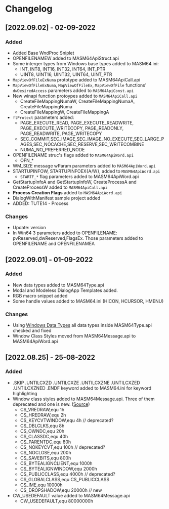 # Changelog

## [2022.09.02] - 02-09-2022
### Added
* Added Base WndProc Sniplet
* OPENFILENAMEW added to MASM64ApiStruct.api
* Some interger types from Windows base types added to MASM64.ini:
  * INT, INT8, INT16, INT32, INT64, INT_PTR
  * UINT8, UINT16, UINT32, UINT64, UINT_PTR
* `MapViewOfFileExNuma` prototype added to MASM64ApiCall.api
* `MapViewOfFileExNuma`, `MapViewOfFileEx`, `MapViewOfFile` functions' `dwDesiredAccess` parameters added to `MASM64ApiConst.api`
* New winapi function protoypes added to `MASM64ApiCall.api`
  * CreateFileMappingNumaW, CreateFileMappingNumaA, CreateFileMappingNuma
  * CreateFileMappingW, CreateFileMappingA
* `flProtect` parameters added:
  * PAGE_EXECUTE_READ, PAGE_EXECUTE_READWRITE, PAGE_EXECUTE_WRITECOPY, PAGE_READONLY, PAGE_READWRITE, PAGE_WRITECOPY
  * SEC_COMMIT,SEC_IMAGE,SEC_IMAGE_NO_EXECUTE,SEC_LARGE_PAGES,SEC_NOCACHE,SEC_RESERVE,SEC_WRITECOMBINE
  * NUMA_NO_PREFERRED_NODE
* OPENFILENAME struc's flags added to `MASM64ApiWord.api`
  * OFN_*
* WM_SIZE message wParam parameters added to `MASM64ApiWord.api`
* STARTUPINFOW, STARTUPINFOEX{A/W}, added to `MASM64ApiWord.api`
  * `STARTF_*` flag parameters added to MASM64ApiWord.api
* GetStartupInfoA and GetStartupInfoW, CreateProcessA and CreateProcessW added to `MASM64ApiCall.api`
* **Process Creation Flags** added to `MASM64ApiWord.api`
* DialogWithManifest sample project added
* ADDED: TUTE14 - Process

### Changes
* Update: version
* In Win64 3 parameters added to OPENFILENAME: pvReserved,dwReserved,FlagsEx. Those parameters added to OPENFILENAME and OPENFILENAMEA

## [2022.09.01] - 01-09-2022
### Added
* New data types added to MASM64Type.api
* Modal and Modeless DialogApp Templates added.
* RGB macro snippet added
* Some handle values added to MASM64.ini (HICON, HCURSOR, HMENU)

### Changes
* Using [Windows Data Types][web-msdocs-windows-data-types] all data types inside MASM64Type.api checked and fixed
* Window Class Styles moved from MASM64Message.api to MASM64ApiWord.api

## [2022.08.25] - 25-08-2022
### Added
* .SKIP .UNTILCXZD .UNTILCXZE .UNTILCXZNE .UNTILCXZED .UNTILCXZNED .ENDF keyword added to MASM64.ini for keyword highlighting
* Window class styles added to MASM64Message.api. Three of them deprecated and one is new. ([Source][web-msdocs-windows-class-styles])
  * CS_VREDRAW,equ 1h
  * CS_HREDRAW,equ 2h
  * CS_KEYCVTWINDOW,equ 4h      // deprecated?
  * CS_DBLCLKS,equ 8h
  * CS_OWNDC,equ 20h
  * CS_CLASSDC,equ 40h
  * CS_PARENTDC,equ 80h
  * CS_NOKEYCVT,equ 100h        // deprecated?
  * CS_NOCLOSE,equ 200h
  * CS_SAVEBITS,equ 800h
  * CS_BYTEALIGNCLIENT,equ 1000h
  * CS_BYTEALIGNWINDOW,equ 2000h
  * CS_PUBLICCLASS,equ 4000h    // deprecated?
  * CS_GLOBALCLASS,equ CS_PUBLICCLASS
  * CS_IME,equ 10000h
  * CS_DROPSHADOW,equ 20000h    // new
* CW_USEDEFAULT value added to MASM64Message.api
  * CW_USEDEFAULT,equ 80000000h


[web-msdocs-windows-data-types]: https://docs.microsoft.com/en-us/windows/win32/winprog/windows-data-types
[web-msdocs-windows-class-styles]: https://docs.microsoft.com/en-us/windows/win32/winmsg/window-class-styles